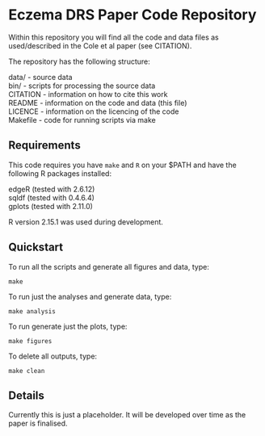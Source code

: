  Eczema DRS Paper Code Repository
==================================

Within this repository you will find all the code and data files as 
used/described in the Cole et al paper (see CITATION).

The repository has the following structure:

data/    - source data   
bin/     - scripts for processing the source data  
CITATION - information on how to cite this work  
README   - information on the code and data (this file)  
LICENCE  - information on the licencing of the code  
Makefile - code for running scripts via make  


 Requirements
--------------
 
This code requires you have `make` and `R` on your $PATH and have the
following R packages installed:

  edgeR (tested with 2.6.12)  
  sqldf (tested with 0.4.6.4)  
  gplots (tested with 2.11.0)  
  
R version 2.15.1 was used during development.

 Quickstart
------------
 
To run all the scripts and generate all figures and data, type:

 `make` 

To run just the analyses and generate data, type:

 `make analysis`

To run generate just the plots, type:

 `make figures`

To delete all outputs, type:

 `make clean`
 

 Details
---------

Currently this is just a placeholder. It will be developed over time
as the paper is finalised.

